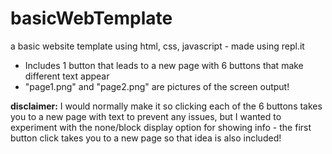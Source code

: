 # basicWebTemplate
a basic website template using html, css, javascript - made using repl.it  
* Includes 1 button that leads to a new page with 6 buttons that make different text appear
* "page1.png" and "page2.png" are pictures of the screen output!  

**disclaimer:** I would normally make it so clicking each of the 6 buttons takes you to a new page with text to prevent any issues, but I wanted to experiment with the none/block display option for showing info - the first button click takes you to a new page so that idea is also included!
